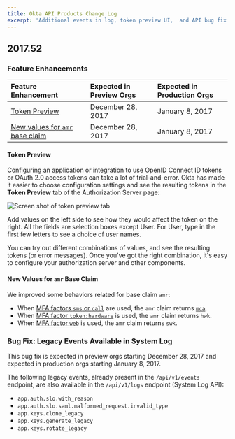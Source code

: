```yaml
---
title: Okta API Products Change Log
excerpt: 'Additional events in log, token preview UI,  and API bug fix'
---
```


## 2017.52

### Feature Enhancements

| Feature Enhancement                          | Expected in Preview Orgs | Expected in Production Orgs |
|:---------------------------------------------------|:------------------------------------|:---------------------------------------|
| [Token Preview](#token-preview)          | December 28, 2017          | January 8, 2017                     |
| [New values for `amr` base claim](#new-values-for-amr-base-claim) | December 28, 2017          | January 8, 2017                |

#### Token Preview

Configuring an application or integration to use OpenID Connect  ID tokens or OAuth 2.0 access tokens can take a lot of trial-and-error.
Okta has made it easier to choose configuration settings and see the resulting tokens in the **Token Preview** tab of the Authorization Server page:

![Screen shot of token preview tab](/img/release_notes/token_preview.png "Screen shot of token preview tab")

Add values on the left side to see how they would affect the token on the right. All the fields are selection boxes except User.
For User, type in the first few letters to see a choice of user names.

You can try out different combinations of values, and see the resulting tokens (or error messages).
Once you've got the right combination, it's easy to configure your authorization server and other components. <!-- OKTA-149604 -->

#### New Values for `amr` Base Claim

We improved some behaviors related for base claim `amr`:

* When [MFA factors `sms` or `call`](/docs/api/resources/factors#factor-type) are used, the `amr` claim returns [`mca`](/docs/api/resources/sessions#amr-object).
* When [MFA factor `token:hardware`](/docs/api/resources/factors#factor-type) is used, the `amr` claim returns `hwk`.
* When [MFA factor `web`](/docs/api/resources/factors#factor-type) is used, the `amr` claim returns `swk`. <!-- OKTA-152175 -->

### Bug Fix: Legacy Events Available in System Log

This bug fix is expected in preview orgs starting December 28, 2017 and expected in production orgs starting January 8, 2017.

The following legacy events, already present in the `/api/v1/events` endpoint, are also available in the `/api/v1/logs` endpoint (System Log API):

* `app.auth.slo.with_reason`
* `app.auth.slo.saml.malformed_request.invalid_type`
* `app.keys.clone_legacy`
* `app.keys.generate_legacy`
* `app.keys.rotate_legacy`

<!-- OKTA-150052 OKTA-150082 OKTA-150157 OKTA-150177 OKTA-150194 -->
